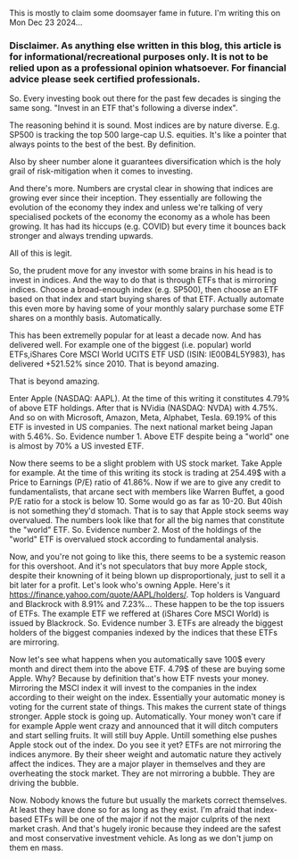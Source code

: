 This is mostly to claim some doomsayer fame in future. I'm writing this on Mon Dec 23 2024...

### Disclaimer. As anything else written in this blog, this article is for informational/recreational purposes only. It is not to be relied upon as a professional opinion whatsoever. For financial advice please seek certified professionals.

So. Every investing book out there for the past few decades is singing the same song. "Invest in an ETF that's following a diverse index". 

The reasoning behind it is sound. Most indices are by nature diverse. E.g. SP500 is tracking the top 500 large-cap U.S. equities. It's like a pointer that always points to the best of the best. By definition. 

Also by sheer number alone it guarantees diversification which is the holy grail of risk-mitigation when it comes to investing.

And there's more. Numbers are crystal clear in showing that indices are growing ever since their inception. They essentially are following the evolution of the economy they index and unless we're talking of very specialised pockets of the economy the economy as a whole has been growing. It has had its hiccups (e.g. COVID) but every time it bounces back stronger and always trending upwards.

All of this is legit.

So, the prudent move for any investor with some brains in his head is to invest in indices. And the way to do that is through ETFs that is mirroring indices. Choose a broad-enough index (e.g. SP500), then choose an ETF based on that index and start buying shares of that ETF. Actually automate this even more by having some of your monthly salary purchase some ETF shares on a monthly basis. Automatically.

This has been extremelly popular for at least a decade now. And has delivered well. For example one of the biggest (i.e. popular) world ETFs,iShares Core MSCI World UCITS ETF USD (ISIN: IE00B4L5Y983), has delivered +521.52% since 2010. That is beyond amazing.

That is beyond amazing.

Enter Apple (NASDAQ: AAPL). At the time of this writing it constitutes 4.79% of above ETF holdings. After that is NVidia (NASDAQ: NVDA) with 4.75%. And so on with Microsoft, Amazon, Meta, Alphabet, Tesla. 69.19% of this ETF is invested in US companies. The next national market being Japan with 5.46%. So. Evidence number 1. Above ETF despite being a "world" one is almost by 70% a US invested ETF.

Now there seems to be a slight problem with US stock market. Take Apple for example. At the time of this writing its stock is trading at 254.49$ with a Price to Earnings (P/E) ratio of 41.86%. Now if we are to give any credit to fundamentalists, that arcane sect with members like Warren Buffet, a good P/E ratio for a stock is below 10. Some would go as far as 10-20. But 40ish is not something they'd stomach. That is to say that Apple stock seems way overvalued. The numbers look like that for all the big names that constitute the "world" ETF. So. Evidence number 2. Most of the holdings of the "world" ETF is overvalued stock according to fundamental analysis.

Now, and you're not going to like this, there seems to be a systemic reason for this overshoot. And it's not speculators that buy more Apple stock, despite their knowning of it being blown up disproportionaly, just to sell it a bit later for a profit. Let's look who's owning Apple. Here's it https://finance.yahoo.com/quote/AAPL/holders/. Top holders is Vanguard and Blackrock with 8.91% and 7.23%... These happen to be the top issuers of ETFs. The example ETF we reffered at (iShares Core MSCI World) is issued by Blackrock. So. Evidence number 3. ETFs are already the biggest holders of the biggest companies indexed by the indices that these ETFs are mirroring.

Now let's see what happens when you automatically save 100$ every month and direct them into the above ETF. 4.79$ of these are buying some Apple. Why? Because by definition that's how ETF nvests your money. Mirroring the MSCI index it will invest to the companies in the index according to their weight on the index. Essentially your automatic money is voting for the current state of things. This makes the current state of things stronger. Apple stock is going up. Automatically. Your money won't care if for example Apple went crazy and announced that it will ditch computers and start selling fruits. It will still buy Apple. Untill something else pushes Apple stock out of the index. Do you see it yet? ETFs are not mirroring the indices anymore. By their sheer weight and automatic nature they actively affect the indices. They are a major player in themselves and they are overheating the stock market. They are not mirroring a bubble. They are driving the bubble.

Now. Nobody knows the future but usually the markets correct themselves. At least they have done so for as long as they exist. I'm afraid that index-based ETFs will be one of the major if not the major culprits of the next market crash. And that's hugely ironic because they indeed are the safest and most conservative investment vehicle. As long as we don't jump on them en mass.
